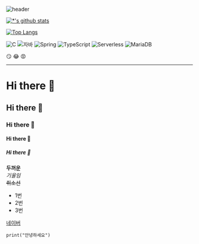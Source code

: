 

![header](https://capsule-render.vercel.app/api?type=wave&color=auto&height=300&section=header&text=깃허브%20특강&fontSize=90)

[![*'s github stats](https://github-readme-stats.vercel.app/api?username=SonExn)](https://github.com/SonExn)

[![Top Langs](https://github-readme-stats.vercel.app/api/top-langs/?username=SonExn)](https://github.com/SonExn/github-readme-stats)



![C](https://img.shields.io/badge/-C-123456?style=flat-square&logo=C&logoColor=black)
![자바](https://img.shields.io/badge/-자바-007396?style=flat&logo=Java&logoColor=ffffff)
![Spring](https://img.shields.io/badge/-Spring-6DB33F?style=for-the-badge&logo=Spring&logoColor=white)
![TypeScript](https://img.shields.io/badge/-TypeScript-3178C6?style=flat-square&logo=TypeScript&logoColor=white)
![Serverless](https://img.shields.io/badge/-Serverless-FD5750?style=flat-square&logo=Serverless&logoColor=magenta)
![MariaDB](https://img.shields.io/badge/-MariaDB-1F305F?style=flat-square&logo=mariadb&logoColor=white)
​


:smirk:
:joy:
:rage:


---
# Hi there 👋
## Hi there 👋
### Hi there 👋
#### Hi there 👋
##### Hi there 👋

**두꺼운**<br>
*기울임* <br>
~~취소선~~<br>

* 1번
* 2번
* 3번

[네이버](https://www.naver.com)

```
print("안녕하세요")
```

